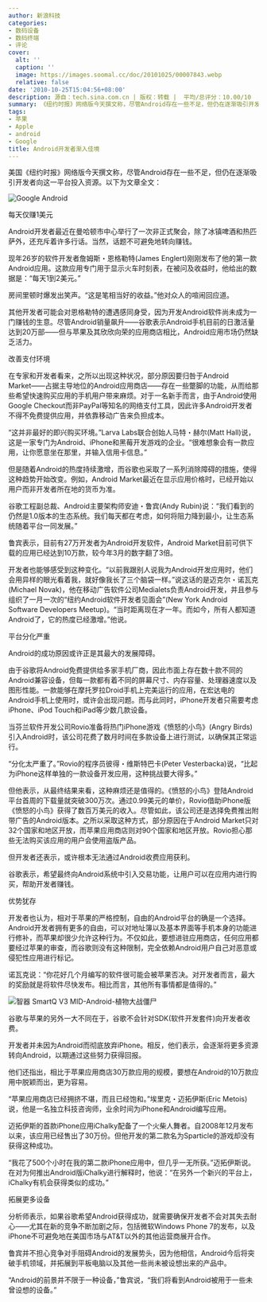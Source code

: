 ```yaml
---
author: 新浪科技
categories:
- 数码设备
- 数码终端
- 评论
cover:
  alt: ''
  caption: ''
  image: https://images.soomal.cc/doc/20101025/00007843.webp
  relative: false
date: '2010-10-25T15:04:56+08:00'
description: 源自：tech.sina.com.cn | 版权：转载 |  平均/总评分：10.00/10
summary: 《纽约时报》网络版今天撰文称，尽管Android存在一些不足，但仍在逐渐吸引开发者向这一平台投入资源。开发者认为，相对于苹果的严格控制，自由的Android平台的确是一个选择。Android开发者拥有更多的自由，可以对地址簿以及基本界面等手机本身的功能进行修补，而苹果却很少允许这种行为。不仅如此，要想进驻应用商店，任何应用都要经过苹果的审查，而谷歌则没有这种限制，完全依赖Android用户自己对恶意或侵犯性应用进行标记。
tags:
- 苹果
- Apple
- android
- Google
title: Android开发者渐入佳境
---
```


美国《纽约时报》网络版今天撰文称，尽管Android存在一些不足，但仍在逐渐吸引开发者向这一平台投入资源。以下为文章全文：



![Google Android](https://images.soomal.cc/doc/20100813/00006716.webp)



每天仅赚1美元



Android开发者最近在曼哈顿市中心举行了一次非正式聚会，除了冰镇啤酒和热匹萨外，还充斥着许多行话。当然，话题不可避免地转向赚钱。



现年26岁的软件开发者詹姆斯・恩格勒特(James Englert)刚刚发布了他的第一款Android应用。这款应用专门用于显示火车时刻表，在被问及收益时，他给出的数据是：“每天1到2美元。”



房间里顿时爆发出笑声。“这是笔相当好的收益。”他对众人的喧闹回应道。



其他开发者可能会对恩格勒特的遭遇感同身受，因为开发Android软件尚未成为一门赚钱的生意。尽管Android销量飙升――谷歌表示Android手机目前的日激活量达到20万部――但与苹果及其欣欣向荣的应用商店相比，Android应用市场仍然缺乏活力。



改善支付环境



在专家和开发者看来，之所以出现这种状况，部分原因要归咎于Android Market――占据主导地位的Android应用商店――存在一些蹩脚的功能，从而给那些希望快速购买应用的手机用户带来麻烦。对于一名新手而言，由于Android使用Google Checkout而非PayPal等知名的网络支付工具，因此许多Android开发者不得不免费提供应用，并依靠移动广告来负担成本。



“这并非最好的即兴购买环境。”Larva Labs联合创始人马特・赫尔(Matt Hall)说，这是一家专门为Android、iPhone和黑莓开发游戏的企业。“很难想象会有一款应用，让你愿意坐在那里，并输入信用卡信息。”



但是随着Android的热度持续激增，而谷歌也采取了一系列消除障碍的措施，使得这种趋势开始改变。例如，Android Market最近在显示应用价格时，已经开始以用户而非开发者所在地的货币为准。



谷歌工程副总裁、Android主要架构师安迪・鲁宾(Andy Rubin)说：“我们看到的仍然是1.0版本的生态系统。我们每天都在考虑，如何将阻力降到最小，让生态系统随着平台一同发展。”



鲁宾表示，目前有27万开发者为Android开发软件，Android Market目前可供下载的应用已经达到10万款，较今年3月的数字翻了3倍。



开发者也能够感受到这种变化。“以前我跟别人说我为Android开发应用时，他们会用异样的眼光看着我，就好像我长了三个脑袋一样。”说这话的是迈克尔・诺瓦克(Michael Novak)，他在移动广告软件公司Medialets负责Android开发，并且参与组织了一月一次的“纽约Android软件开发者见面会”(New York Android Software Developers Meetup)。“当时距离现在才一年。而如今，所有人都知道Android了，它的热度已经激增。”他说。



平台分化严重



Android的成功原因或许正是其最大的发展障碍。



由于谷歌将Android免费提供给多家手机厂商，因此市面上存在数十款不同的Android兼容设备，但每一款都有着不同的屏幕尺寸、内存容量、处理器速度以及图形性能。一款能够在摩托罗拉Droid手机上完美运行的应用，在宏达电的Android手机上使用时，或许会出现问题。而与此同时，iPhone开发者只需要考虑iPhone、iPod Touch和iPad等少数几款设备。



当芬兰软件开发公司Rovio准备将热门iPhone游戏《愤怒的小鸟》(Angry Birds)引入Android时，该公司花费了数月时间在多款设备上进行测试，以确保其正常运行。



“分化太严重了。”Rovio的程序员彼得・维斯特巴卡(Peter Vesterbacka)说，“比起为iPhone这样单独的一款设备开发应用，这种挑战要大得多。”



但他表示，从最终结果来看，这种麻烦还是值得的。《愤怒的小鸟》登陆Android平台首周的下载量就突破300万次。通过0.99美元的单价，Rovio借助iPhone版《愤怒的小鸟》获得了数百万美元的收入。尽管如此，该公司还是选择免费推出附带广告的Android版本。之所以采取这种方式，部分原因在于Android Market只对32个国家和地区开放，而苹果应用商店则对90个国家和地区开放。Rovio担心那些无法购买该应用的用户会使用盗版产品。



但开发者还表示，或许根本无法通过Android收费应用获利。



谷歌表示，希望最终向Android系统中引入交易功能，让用户可以在应用内进行购买，帮助开发者赚钱。



优势犹存



开发者也认为，相对于苹果的严格控制，自由的Android平台的确是一个选择。Android开发者拥有更多的自由，可以对地址簿以及基本界面等手机本身的功能进行修补，而苹果却很少允许这种行为。不仅如此，要想进驻应用商店，任何应用都要经过苹果的审查，而谷歌则没有这种限制，完全依赖Android用户自己对恶意或侵犯性应用进行标记。



诺瓦克说：“你花好几个月编写的软件很可能会被苹果否决。对开发者而言，最大的奖励就是将软件尽快发布。相比而言，其他所有事情都是值得的。”



![智器 SmartQ V3 MID-Android-植物大战僵尸](https://images.soomal.cc/doc/20100915/00007261.webp)



谷歌与苹果的另外一大不同在于，谷歌不会针对SDK(软件开发套件)向开发者收费。



开发者并未因为Android而彻底放弃iPhone。相反，他们表示，会逐渐将更多资源转向Android，以期通过这些努力获得回报。



他们还指出，相比于苹果应用商店30万款应用的规模，要想在Android的10万款应用中脱颖而出，更为容易。



“苹果应用商店已经拥挤不堪，而且已经饱和。”埃里克・迈拓伊斯(Eric Metois)说，他是一名独立科技咨询师，业余时间为iPhone和Android编写应用。



迈拓伊斯的首款iPhone应用iChalky配备了一个火柴人舞者。自2008年12月发布以来，该应用已经售出了30万份。但他开发的第二款名为Sparticle的游戏却没有获得这种成功。



“我花了500个小时在我的第二款iPhone应用中，但几乎一无所获。”迈拓伊斯说。在对为何推出Android版iChalky进行解释时，他说：“在另外一个新兴的平台上，iChalky有机会获得类似的成功。”



拓展更多设备



分析师表示，如果谷歌希望Android获得成功，就需要确保开发者不会对其失去耐心――尤其在新的竞争不断加剧之际，包括微软Windows Phone 7的发布，以及iPhone不可避免地在美国市场与AT&T以外的其他运营商展开合作。



鲁宾并不担心竞争对手阻碍Android的发展势头，因为他相信，Android今后将突破手机领域，并拓展到平板电脑以及其他一些尚未被设想出来的产品中。



“Android的前景并不限于一种设备，”鲁宾说，“我们将看到Android被用于一些未曾设想的设备。”